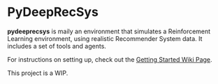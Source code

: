 # PyDeepRecSys

**pydeeprecsys** is maily an environment that simulates a Reinforcement Learning environment, using realistic Recommender System data. It includes a set of tools and agents. 

For instructions on setting up, check out the [Getting Started Wiki Page](https://github.com/luksfarris/pydeeprecsys/wiki/Getting-Started).

This project is a WIP.
